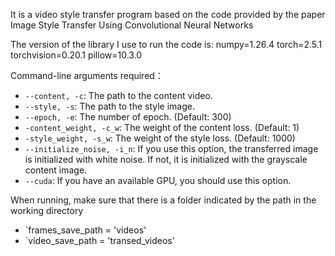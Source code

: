 It is a video style transfer program based on the code provided by the paper Image Style Transfer Using Convolutional Neural Networks

The version of the library I use to run the code is:
numpy=1.26.4
torch=2.5.1 
torchvision=0.20.1
pillow=10.3.0

Command-line arguments required：
* `--content, -c`: The path to the content video.
* `--style, -s`: The path to the style image.
* `--epoch, -e`: The number of epoch. (Default: 300)
* `-content_weight, -c_w`: The weight of the content loss. (Default: 1)
* `-style_weight, -s_w`: The weight of the style loss. (Default: 1000)
* `--initialize_noise, -i_n`: If you use this option, the transferred image is initialized with white noise. If not, it is initialized with the grayscale content image.
* `--cuda`: If you have an available GPU, you should use this option.

When running, make sure that there is a folder indicated by the path in the working directory

* `frames_save_path = 'videos'
* `video_save_path = 'transed_videos'
